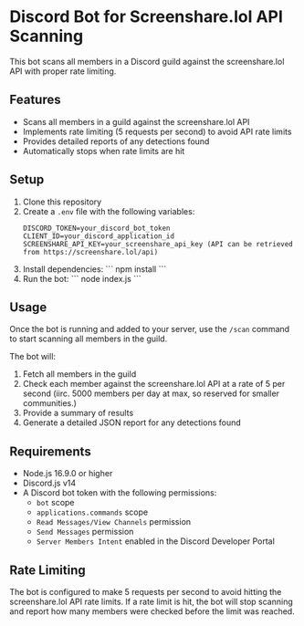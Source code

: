 # Discord Bot for Screenshare.lol API Scanning

This bot scans all members in a Discord guild against the screenshare.lol API with proper rate limiting.

## Features

- Scans all members in a guild against the screenshare.lol API
- Implements rate limiting (5 requests per second) to avoid API rate limits
- Provides detailed reports of any detections found
- Automatically stops when rate limits are hit

## Setup

1. Clone this repository
2. Create a `.env` file with the following variables:
   ```
   DISCORD_TOKEN=your_discord_bot_token
   CLIENT_ID=your_discord_application_id
   SCREENSHARE_API_KEY=your_screenshare_api_key (API can be retrieved from https://screenshare.lol/api)
   ```
3. Install dependencies:
   \`\`\`
   npm install
   \`\`\`
4. Run the bot:
   \`\`\`
   node index.js
   \`\`\`

## Usage

Once the bot is running and added to your server, use the `/scan` command to start scanning all members in the guild.

The bot will:
1. Fetch all members in the guild
2. Check each member against the screenshare.lol API at a rate of 5 per second (iirc. 5000 members per day at max, so reserved for smaller communities.)
3. Provide a summary of results
4. Generate a detailed JSON report for any detections found

## Requirements

- Node.js 16.9.0 or higher
- Discord.js v14
- A Discord bot token with the following permissions:
  - `bot` scope
  - `applications.commands` scope
  - `Read Messages/View Channels` permission
  - `Send Messages` permission
  - `Server Members Intent` enabled in the Discord Developer Portal

## Rate Limiting

The bot is configured to make 5 requests per second to avoid hitting the screenshare.lol API rate limits. If a rate limit is hit, the bot will stop scanning and report how many members were checked before the limit was reached.
